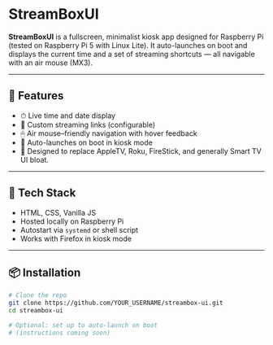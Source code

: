 # StreamBoxUI

**StreamBoxUI** is a fullscreen, minimalist kiosk app designed for Raspberry Pi (tested on Raspberry Pi 5 with Linux Lite). It auto-launches on boot and displays the current time and a set of streaming shortcuts — all navigable with an air mouse (MX3).

---

## 🎯 Features

- ⏱ Live time and date display
- 🔗 Custom streaming links (configurable)
- 🖱 Air mouse–friendly navigation with hover feedback
- 🚀 Auto-launches on boot in kiosk mode
- 🧼 Designed to replace AppleTV, Roku, FireStick, and generally Smart TV UI bloat.

---

## 🧰 Tech Stack

- HTML, CSS, Vanilla JS
- Hosted locally on Raspberry Pi
- Autostart via `systemd` or shell script
- Works with Firefox in kiosk mode

---

## 📦 Installation

```bash
# Clone the repo
git clone https://github.com/YOUR_USERNAME/streambox-ui.git
cd streambox-ui

# Optional: set up to auto-launch on boot
# (instructions coming soon)

